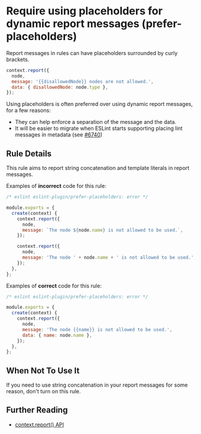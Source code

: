 # Require using placeholders for dynamic report messages (prefer-placeholders)

Report messages in rules can have placeholders surrounded by curly brackets.

```js
context.report({
  node,
  message: '{{disallowedNode}} nodes are not allowed.',
  data: { disallowedNode: node.type },
});
```

Using placeholders is often preferred over using dynamic report messages, for a few reasons:

* They can help enforce a separation of the message and the data.
* It will be easier to migrate when ESLint starts supporting placing lint messages in metadata (see [#6740](https://github.com/eslint/eslint/issues/6740))

## Rule Details

This rule aims to report string concatenation and template literals in report messages.

Examples of **incorrect** code for this rule:

```js
/* eslint eslint-plugin/prefer-placeholders: error */

module.exports = {
  create(context) {
    context.report({
      node,
      message: `The node ${node.name} is not allowed to be used.`,
    });

    context.report({
      node,
      message: 'The node ' + node.name + ' is not allowed to be used.',
    });
  },
};
```

Examples of **correct** code for this rule:

```js
/* eslint eslint-plugin/prefer-placeholders: error */

module.exports = {
  create(context) {
    context.report({
      node,
      message: 'The node {{name}} is not allowed to be used.',
      data: { name: node.name },
    });
  },
};
```

## When Not To Use It

If you need to use string concatenation in your report messages for some reason, don't turn on this rule.

## Further Reading

* [context.report() API](http://eslint.org/docs/developer-guide/working-with-rules#contextreport)
